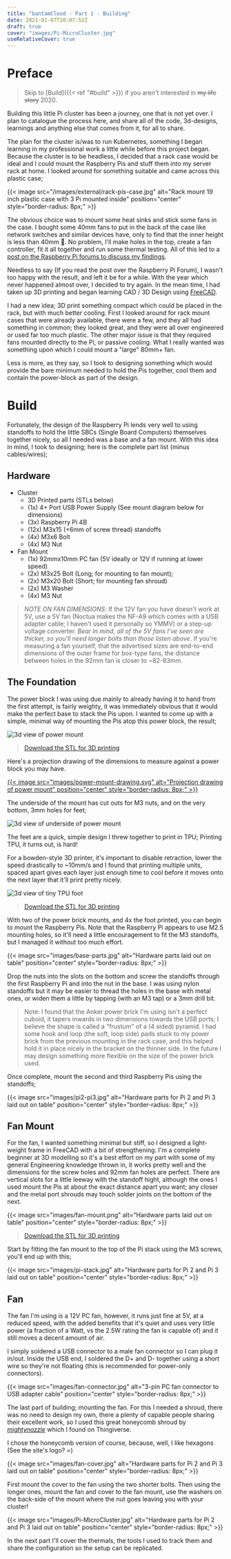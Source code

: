 ```yaml
---
title: "bantamCloud - Part 1 - Building"
date: 2021-01-07T20:07:52Z
draft: true
cover: "images/Pi-MicroCluster.jpg"
useRelativeCover: true
---
```


# Preface

> Skip to [Build]({{< ref "#build" >}}) if you aren't interested in ~~my life story~~ 2020.

Building this little Pi cluster has been a journey, one that is not yet over. I plan to catalogue the process here, and share all of the code, 3d-designs, learnings and anything else that comes from it, for all to share.

The plan for the cluster is/was to run Kubernetes, something I began learning in my professional work a little while before this project began. Because the cluster is to be headless, I decided that a rack case would be ideal and I could mount the Raspberry Pis and stuff them into my server rack at home. I looked around for something suitable and came across this plastic case;

{{< image src="/images/external/rack-pis-case.jpg" alt="Rack mount 19 inch plastic case with 3 Pi mounted inside" position="center" style="border-radius: 8px;" >}}

The obvious choice was to mount some heat sinks and stick some fans in the case. I bought some 40mm fans to put in the back of the case like network switches and similar devices have, only to find that the inner height is less than 40mm 🤦. No problem, I'll make holes in the top, create a fan controller, fit it all together and run some thermal testing. All of this led to a [post on the Raspberry Pi forums to discuss my findings](https://www.raspberrypi.org/forums/viewtopic.php?f=29&t=271862#p1648048).

Needless to say (If you read the post over the Raspberry Pi Forum), I wasn't too happy with the result, and left it be for a while. With the year which never happened almost over, I decided to try again. In the mean time, I had taken up 3D printing and began learning CAD / 3D Design using [FreeCAD](https://freecadweb.org/index.php). 

I had a new idea; 3D print something compact which could be placed in the rack, but with much better cooling. First I looked around for rack mount cases that were already available, there were a few, and they all had something in common; they looked great, and they were all over engineered or used far too much plastic. The other major issue is that they required fans mounted directly to the Pi, or passive cooling. What I really wanted was something upon which I could mount a "large" 80mm+ fan.

Less is more, as they say, so I took to designing something which would provide the bare minimum needed to hold the Pis together, cool them and contain the power-block as part of the design.

# Build

Fortunately, the design of the Raspberry Pi lends very well to using standoffs to hold the little SBCs (Single Board Computers) themselves together nicely, so all I needed was a base and a fan mount. With this idea in mind, I took to designing; here is the complete part list (minus cables/wires);

## Hardware

* Cluster
    * 3D Printed parts (STLs below)
    * (1x) 4+ Port USB Power Supply (See mount diagram below for dimensions)
    * (3x) Raspberry Pi 4B
    * (12x) M3x15 (+6mm of screw thread) standoffs
    * (4x) M3x6 Bolt
    * (4x) M3 Nut
* Fan Mount
    * (1x) 92mmx10mm PC fan (5V ideally or 12V if running at lower speed)
    * (2x) M3x25 Bolt (Long; for mounting to fan mount);
    * (2x) M3x20 Bolt (Short; for mounting fan shroud)
    * (2x) M3 Washer
    * (4x) M3 Nut

> _NOTE ON FAN DIMENSIONS_: If the 12V fan you have doesn't work at 5V, use a 5V fan (Noctua makes the NF-A9 which comes with a USB adapter cable; I haven't used it personally so YMMV) or a step-up voltage converter. *Bear in mind, all of the 5V fans I've seen are thicker, so you'll need longer bolts than those listen above*. If you're measuring a fan yourself, that the advertised sizes are end-to-end dimensions of the outer frame for box-type fans, the distance between holes in the 92mm fan is closer to ~82-83mm.

## The Foundation

The power block I was using due mainly to already having it to hand from the first attempt, is fairly weighty, it was immediately obvious that it would make the perfect base to stack the Pis upon. I wanted to come up with a simple, minimal way of mounting the Pis atop this power block, the result;

![3d view of power mount](images/power-mount.png)

> [Download the STL for 3D printing](files/power-mount.stl)

Here's a projection drawing of the dimensions to measure against a power block you may have.

[{{< image src="images/power-mount-drawing.svg" alt="Projection drawing of power mount" position="center" style="border-radius: 8px;" >}}](images/power-mount-drawing.svg)

The underside of the mount has cut outs for M3 nuts, and on the very bottom, 3mm holes for feet;

![3d view of underside of power mount](images/power-mount-underside.png)

The feet are a quick, simple design I threw together to print in TPU; Printing TPU, it turns out, is hard!

For a bowden-style 3D printer, it's important to disable retraction, lower the speed drastically to ~10mm/s and I found that printing multiple units, spaced apart gives each layer just enough time to cool before it moves onto the next layer that it'll print pretty nicely.

![3d view of tiny TPU foot](images/foot.png)

> [Download the STL for 3D printing](files/foot.stl)

With two of the power brick mounts, and 4x the foot printed, you can begin to mount the Raspberry Pis. Note that the Raspberry Pi appears to use M2.5 mounting holes, so it'll need a little encouragement to fit the M3 standoffs, but I managed it without too much effort.

{{< image src="images/base-parts.jpg" alt="Hardware parts laid out on table" position="center" style="border-radius: 8px;" >}}

Drop the nuts into the slots on the bottom and screw the standoffs through the first Raspberry Pi and into the nut in the base. I was using nylon standoffs but it may be easier to thread the holes in the base with metal ones, or widen them a little by tapping (with an M3 tap) or a 3mm drill bit.

> Note: I found that the Anker power brick I'm using isn't a perfect cuboid, it tapers inwards in two dimensions towards the USB ports; I believe the shape is called a "frustum" of a (4 sided) pyramid. I had some hook and loop (the soft, loop side) pads stuck to my power brick from the previous mounting in the rack case, and this helped hold it in place nicely in the bracket on the thinner side. In the future I may design something more flexible on the size of the power brick used.

Once complete, mount the second and third Raspberry Pis using the standoffs;

{{< image src="images/pi2-pi3.jpg" alt="Hardware parts for Pi 2 and Pi 3 laid out on table" position="center" style="border-radius: 8px;" >}}

## Fan Mount

For the fan, I wanted something minimal but stiff, so I designed a light-weight frame in FreeCAD with a bit of strengthening. I'm a complete beginner at 3D modelling so it's a best effort on my part with some of my general Engineering knowledge thrown in, it works pretty well and the dimensions for the screw holes and 92mm fan holes are perfect. There are vertical slots for a little leeway with the standoff hight, although the ones I used mount the Pis at about the exact distance apart you want; any closer and the metal port shrouds may touch solder joints on the bottom of the next.

{{< image src="images/fan-mount.png" alt="Hardware parts laid out on table" position="center" style="border-radius: 8px;" >}}

> [Download the STL for 3D printing](files/fan-mount.stl)

Start by fitting the fan mount to the top of the Pi stack using the M3 screws, you'll end up with this;

{{< image src="images/pi-stack.jpg" alt="Hardware parts for Pi 2 and Pi 3 laid out on table" position="center" style="border-radius: 8px;" >}}

## Fan

The fan I'm using is a 12V PC fan, however, it runs just fine at 5V, at a reduced speed, with the added benefits that it's quiet and uses very little power (a fraction of a Watt, vs the 2.5W rating the fan is capable of) and it still moves a decent amount of air.

I simply soldered a USB connector to a male fan connector so I can plug it in/out. Inside the USB end, I soldered the D+ and D- together using a short wire so they're not floating (this is recommended for power-only connectors).

{{< image src="images/fan-connector.jpg" alt="3-pin PC fan connector to USB adapter cable" position="center" style="border-radius: 8px;" >}}

The last part of building; mounting the fan. For this I needed a shroud, there was no need to design my own, there a plenty of capable people sharing their excellent work, so I used this great honeycomb shroud by [_mightynozzle_](https://mightynozzle.com/3d-models/customizable-fan-grill-cover) which I found on Thingiverse.

I chose the honeycomb version of course, because, well, I like hexagons (See the site's logo? =)

{{< image src="images/fan-cover.jpg" alt="Hardware parts for Pi 2 and Pi 3 laid out on table" position="center" style="border-radius: 8px;" >}}

First mount the cover to the fan using the two shorter bolts. Then using the longer ones, mount the fan and cover to the fan mount, use the washers on the back-side of the mount where the nut goes leaving you with your cluster!

{{< image src="images/Pi-MicroCluster.jpg" alt="Hardware parts for Pi 2 and Pi 3 laid out on table" position="center" style="border-radius: 8px;" >}}

In the next part I'll cover the thermals, the tools I used to track them and share the configuration so the setup can be replicated.